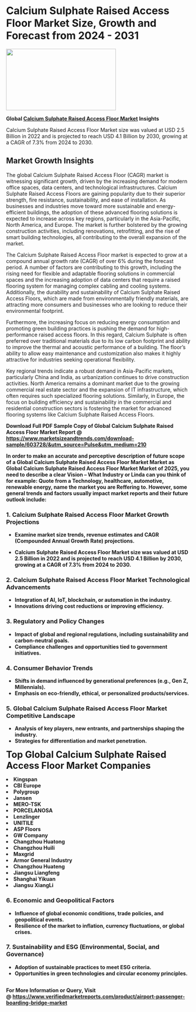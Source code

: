 <H1>Calcium Sulphate Raised Access Floor Market Size, Growth and Forecast from 2024 - 2031</H1><img class="aligncenter size-medium wp-image-584254" src="https://thirdeyenews.in/wp-content/uploads/2024/09/Global-Market-Research-300x168.jpeg" alt="" width="300" height="168" /><p><strong>Global&nbsp;<a href="https://www.marketsizeandtrends.com/download-sample/603728/&amp;utm_source=Pulse&amp;utm_medium=210">Calcium Sulphate Raised Access Floor Market</a> Insights</strong></p><p>Calcium Sulphate Raised Access Floor Market size was valued at USD 2.5 Billion in 2022 and is projected to reach USD 4.1 Billion by 2030, growing at a CAGR of 7.3% from 2024 to 2030.</p><p><h2>Market Growth Insights</h2> <p>The global Calcium Sulphate Raised Access Floor (CAGR) market is witnessing significant growth, driven by the increasing demand for modern office spaces, data centers, and technological infrastructures. Calcium Sulphate Raised Access Floors are gaining popularity due to their superior strength, fire resistance, sustainability, and ease of installation. As businesses and industries move toward more sustainable and energy-efficient buildings, the adoption of these advanced flooring solutions is expected to increase across key regions, particularly in the Asia-Pacific, North America, and Europe. The market is further bolstered by the growing construction activities, including renovations, retrofitting, and the rise of smart building technologies, all contributing to the overall expansion of the market.</p> <p><strong></strong></p> <p>The Calcium Sulphate Raised Access Floor market is expected to grow at a compound annual growth rate (CAGR) of over 6% during the forecast period. A number of factors are contributing to this growth, including the rising need for flexible and adaptable flooring solutions in commercial spaces and the increasing adoption of data centers that require a raised flooring system for managing complex cabling and cooling systems. Additionally, the durability and sustainability of Calcium Sulphate Raised Access Floors, which are made from environmentally friendly materials, are attracting more consumers and businesses who are looking to reduce their environmental footprint.</p> <p>Furthermore, the increasing focus on reducing energy consumption and promoting green building practices is pushing the demand for high-performance raised access floors. In this regard, Calcium Sulphate is often preferred over traditional materials due to its low carbon footprint and ability to improve the thermal and acoustic performance of a building. The floor’s ability to allow easy maintenance and customization also makes it highly attractive for industries seeking operational flexibility.</p> <p>Key regional trends indicate a robust demand in Asia-Pacific markets, particularly China and India, as urbanization continues to drive construction activities. North America remains a dominant market due to the growing commercial real estate sector and the expansion of IT infrastructure, which often requires such specialized flooring solutions. Similarly, in Europe, the focus on building efficiency and sustainability in the commercial and residential construction sectors is fostering the market for advanced flooring systems like Calcium Sulphate Raised Access Floors.</p> <p><strong></p><p><span class=""><strong>Download Full PDF Sample Copy of Global Calcium Sulphate Raised Access Floor Market Report</strong> @ <a href="https://www.marketsizeandtrends.com/download-sample/603728/&amp;utm_source=Pulse&amp;utm_medium=210" target="_blank">https://www.marketsizeandtrends.com/download-sample/603728/&amp;utm_source=Pulse&amp;utm_medium=210</a></span></p><p>In order to make an accurate and perceptive description of future scope of a Global&nbsp;Calcium Sulphate Raised Access Floor Market Market as Global&nbsp;Calcium Sulphate Raised Access Floor Market Market of 2025, you need to describe a clear Vision &ndash; What Industry or Linda can you think of for example: Quote from a Technology, healthcare, automotive, renewable energy, name the market you are Reffering to. However, some general trends and factors usually impact market reports and their future outlook include:</p><h3>1.&nbsp;<strong>Calcium Sulphate Raised Access Floor Market Growth Projections</strong></h3><ul><li>Examine market size trends, revenue estimates and CAGR (Compounded Annual Growth Rate) projections.</li><li><p>Calcium Sulphate Raised Access Floor Market size was valued at USD 2.5 Billion in 2022 and is projected to reach USD 4.1 Billion by 2030, growing at a CAGR of 7.3% from 2024 to 2030.</p></li></ul><h3>2.&nbsp;<strong>Calcium Sulphate Raised Access Floor Market Technological Advancements</strong></h3><ul><li>Integration of AI, IoT, blockchain, or automation in the industry.</li><li>Innovations driving cost reductions or improving efficiency.</li></ul><h3>3.&nbsp;<strong>Regulatory and Policy Changes</strong></h3><ul><li>Impact of global and regional regulations, including sustainability and carbon-neutral goals.</li><li>Compliance challenges and opportunities tied to government initiatives.</li></ul><h3>4.&nbsp;<strong>Consumer Behavior Trends</strong></h3><ul><li>Shifts in demand influenced by generational preferences (e.g., Gen Z, Millennials).</li><li>Emphasis on eco-friendly, ethical, or personalized products/services.</li></ul><h3>5.&nbsp;<strong>Global Calcium Sulphate Raised Access Floor Market Competitive Landscape</strong></h3><ul><li>Analysis of key players, new entrants, and partnerships shaping the industry.</li><li>Strategies for differentiation and market penetration.</li></ul><p data-pm-slice="1 1 []"><span style="color: inherit; font-family: inherit; font-size: 25px;">Top Global Calcium Sulphate Raised Access Floor Market Companies</span></p><div class="" data-test-id=""><p><li>Kingspan</li><li> CBI Europe</li><li> Polygroup</li><li> Jansen</li><li> MERO-TSK</li><li> PORCELANOSA</li><li> Lenzlinger</li><li> UNITILE</li><li> ASP Floors</li><li> GW Company</li><li> Changzhou Huatong</li><li> Changzhou Huili</li><li> Maxgrid</li><li> Armor General Industry</li><li> Changzhou Huateng</li><li> Jiangsu Liangfeng</li><li> Shanghai Yikuan</li><li> Jiangsu XiangLi</li></p></div><h3>6.&nbsp;<strong>Economic and Geopolitical Factors</strong></h3><ul><li>Influence of global economic conditions, trade policies, and geopolitical events.</li><li>Resilience of the market to inflation, currency fluctuations, or global crises.</li></ul><h3>7.&nbsp;<strong>Sustainability and ESG (Environmental, Social, and Governance)</strong></h3><ul><li>Adoption of sustainable practices to meet ESG criteria.</li><li>Opportunities in green technologies and circular economy principles.</li></ul><h2><strong style="font-size: 14px;">For More Information or Query, Visit @&nbsp;</strong><a style="background-color: #ffffff; font-size: 14px;" href="https://www.marketsizeandtrends.com/report/calcium-sulphate-raised-access-floor-market/" target="_blank">https://www.verifiedmarketreports.com/product/airport-passenger-boarding-bridge-market</a></h2>
